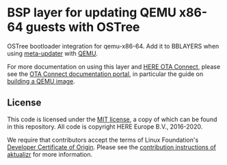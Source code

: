 # BSP layer for updating QEMU x86-64 guests with OSTree

OSTree bootloader integration for qemu-x86-64. Add it to BBLAYERS when using [meta-updater](https://github.com/advancedtelematic/meta-updater) with [QEMU](https://www.qemu.org).

For more documentation on using this layer and [HERE OTA Connect](https://connect.ota.here.com/), please see the [OTA Connect documentation portal](https://docs.ota.here.com/), in particular the guide on [building a QEMU image](https://docs.ota.here.com/ota-client/latest/build-qemu.html).

## License

This code is licensed under the [MIT license](COPYING.MIT), a copy of which can be found in this repository. All code is copyright HERE Europe B.V., 2016-2020.

We require that contributors accept the terms of Linux Foundation's [Developer Certificate of Origin](https://developercertificate.org/). Please see the [contribution instructions of aktualizr](https://github.com/advancedtelematic/aktualizr/blob/master/CONTRIBUTING.md) for more information.
